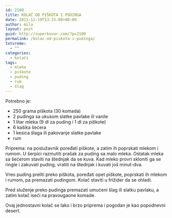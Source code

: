 ```yaml
---
id: 2100
title: KOLAČ OD PIŠKOTA I PUDINGA
date: 2011-12-19T13:15:08+00:00
author: mila
layout: post
guid: http://superkuvar.com/?p=2100
permalink: /kolac-od-piskota-i-pudinga/
totvreme:
  - ""
categories:
  - kolači
tags:
  - mleko
  - piškote
  - puding
  - rum
  - šlag
---
```

Potrebno je:

  * 250 grama piškota (30 komada)
  * 2 pudinga sa ukusom slatke pavlake ili vanile
  * 1 litar mleka (9 dl za puding i 1 dl za piškote)
  * 6 kašika šećera
  * 1 kesica šlaga ili pakovanje slatke pavlake
  * rum

Priprema: na poslužavnik poređati piškote, a zatim ih poprskati mlekom i rumom. U šerpici razmutiti prašak za puding sa malo mleka. Ostatak mleka sa šećerom staviti na štednjak da se kuva. Kad mleko provri skloniti ga se ringle i zakuvati puding, vratiti na štednjak i kuvati još minut-dva.

Vreo puding preliti preko piškota, poređati opet piškote, poprskati ih mlekom i rumom, pa premazati pudingom. Kolač staviti u frižider da se ohladi.

Pred služenje preko pudinga premazati umućeni šlag ili slatku pavlaku, a zatim kolač iseći na pravougaone komade.

Ovaj jednostavni kolač se lako i brzo priprema i pogodan je kao popodnevni desert.